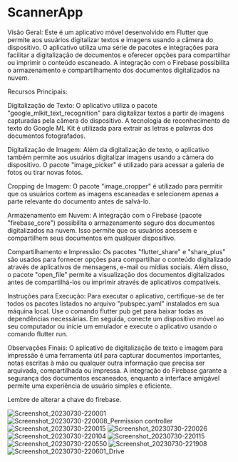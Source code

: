 # ScannerApp

Visão Geral:
Este é um aplicativo móvel desenvolvido em Flutter que permite aos usuários digitalizar textos e imagens usando a câmera do dispositivo. O aplicativo utiliza uma série de pacotes e integrações para facilitar a digitalização de documentos e oferecer opções para compartilhar ou imprimir o conteúdo escaneado. A integração com o Firebase possibilita o armazenamento e compartilhamento dos documentos digitalizados na nuvem.

Recursos Principais:

Digitalização de Texto: O aplicativo utiliza o pacote "google_mlkit_text_recognition" para digitalizar textos a partir de imagens capturadas pela câmera do dispositivo. A tecnologia de reconhecimento de texto do Google ML Kit é utilizada para extrair as letras e palavras dos documentos fotografados.

Digitalização de Imagem: Além da digitalização de texto, o aplicativo também permite aos usuários digitalizar imagens usando a câmera do dispositivo. O pacote "image_picker" é utilizado para acessar a galeria de fotos ou tirar novas fotos.

Cropping de Imagem: O pacote "image_cropper" é utilizado para permitir que os usuários cortem as imagens escaneadas e selecionem apenas a parte relevante do documento antes de salvá-lo.

Armazenamento em Nuvem: A integração com o Firebase (pacote "firebase_core") possibilita o armazenamento seguro dos documentos digitalizados na nuvem. Isso permite que os usuários acessem e compartilhem seus documentos em qualquer dispositivo.

Compartilhamento e Impressão: Os pacotes "flutter_share" e "share_plus" são usados para fornecer opções para compartilhar o conteúdo digitalizado através de aplicativos de mensagens, e-mail ou mídias sociais. Além disso, o pacote "open_file" permite a visualização dos documentos digitalizados antes de compartilhá-los ou imprimir através de aplicativos compatíveis.

Instruções para Execução:
Para executar o aplicativo, certifique-se de ter todos os pacotes listados no arquivo "pubspec.yaml" instalados em sua máquina local. Use o comando flutter pub get para baixar todas as dependências necessárias. Em seguida, conecte um dispositivo móvel ao seu computador ou inicie um emulador e execute o aplicativo usando o comando flutter run.

Observações Finais:
O aplicativo de digitalização de texto e imagem para impressão é uma ferramenta útil para capturar documentos importantes, notas escritas à mão ou qualquer outra informação que precisa ser arquivada, compartilhada ou impressa. A integração do Firebase garante a segurança dos documentos escaneados, enquanto a interface amigável permite uma experiência de usuário simples e eficiente.

Lembre de alterar a chave do firebase.

![Screenshot_20230730-220001](https://github.com/JhonSilva98/ScannerApp/assets/53879683/57264eda-3763-488a-9394-46812f8a09e6)
![Screenshot_20230730-220008_Permission controller](https://github.com/JhonSilva98/ScannerApp/assets/53879683/4884fdbc-ddfa-4bca-9561-23a7e8beab5d)
![Screenshot_20230730-220015](https://github.com/JhonSilva98/ScannerApp/assets/53879683/02a2dc8f-7c1a-4598-a855-fdb6abb337e6)
![Screenshot_20230730-220026](https://github.com/JhonSilva98/ScannerApp/assets/53879683/d92ea01e-e1de-4f01-ac3c-1e686f8d39d2)
![Screenshot_20230730-220104](https://github.com/JhonSilva98/ScannerApp/assets/53879683/bc7d1170-069d-4bd0-bb27-7109a414e623)
![Screenshot_20230730-220115](https://github.com/JhonSilva98/ScannerApp/assets/53879683/2ddfda42-7316-4885-bf71-d5c0f8c150d6)
![Screenshot_20230730-220550](https://github.com/JhonSilva98/ScannerApp/assets/53879683/9d271d67-7e69-4ac2-be18-032f977110bd)
![Screenshot_20230730-221908](https://github.com/JhonSilva98/ScannerApp/assets/53879683/838b4a07-ca7a-4434-8f62-7b1c63e9b749)
![Screenshot_20230730-220601_Drive](https://github.com/JhonSilva98/ScannerApp/assets/53879683/6f67b33b-05f9-4ae9-a083-56ad1878a1cd)




